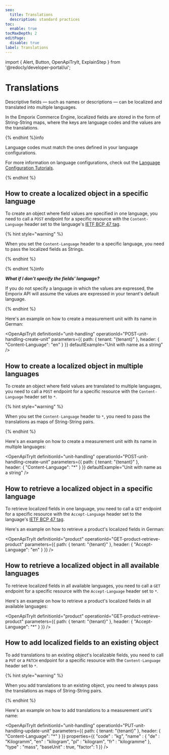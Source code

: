```yaml
---
seo:
  title: Translations
  description: standard practices
toc:
  enable: true
tocMaxDepth: 2
editPage:
  disable: true
label: Translations
---
```


import {
  Alert,
  Button,
  OpenApiTryIt,
  ExplainStep
 } from '@redocly/developer-portal/ui';


# Translations

Descriptive fields — such as names or descriptions — can be localized and translated into multiple languages.

In the Emporix Commerce Engine, localized fields are stored in the form of String-String maps, where the keys are language codes and the values are the translations.

{% endhint %}info

Language codes must match the ones defined in your language configurations.

For more information on language configurations, check out the [Language Configuration Tutorials](/content/language).

{% endhint %}

## How to create a localized object in a specific language

To create an object where field values are specified in one language, you need to call a `POST` endpoint for a specific resource with the `Content-Language` header set to the language's [IETF BCP 47 tag](https://en.wikipedia.org/wiki/IETF_language_tag).

{% hint style="warning" %} 

When you set the `Content-Language` header to a specific language, you need to pass the localized fields as Strings.

{% endhint %}

{% endhint %}info

***What if I don't specify the fields' language?***

If you do not specify a language in which the values are expressed, the Emporix API will assume the values are expressed in your tenant's default language.

{% endhint %}

Here's an example on how to create a measurement unit with its name in German:

<OpenApiTryIt
  definitionId="unit-handling"
  operationId="POST-unit-handling-create-unit"
  parameters={{
    path: {
      tenant: "{tenant}"
      },
    header: {
        "Content-Language": "en"
    }
  }}
  defaultExample="Unit with name as a string"
/>

## How to create a localized object in multiple languages

To create an object where field values are translated to multiple languages, you need to call a `POST` endpoint for a specific resource with the `Content-Language` header set to `*`.

{% hint style="warning" %} 

When you set the `Content-Language` header to `*`, you need to pass the translations as maps of String-String pairs. 

{% endhint %}

Here's an example on how to create a measurement unit with its name in multiple languages:

<OpenApiTryIt
  definitionId="unit-handling"
  operationId="POST-unit-handling-create-unit"
  parameters={{
    path: {
      tenant: "{tenant}"
      },    
    header: {
        "Content-Language": "*"
    }
  }}
  defaultExample="Unit with name as a string"
/>

<!-- Accessing localized data in a specific language  -->

## How to retrieve a localized object in a specific language

To retrieve localized fields in one language, you need to call a `GET` endpoint for a specific resource with the `Accept-Language` header set to the language's [IETF BCP 47 tag](https://en.wikipedia.org/wiki/IETF_language_tag).

Here's an example on how to retrieve a product's localized fields in German:

<OpenApiTryIt
  definitionId="product"
  operationId="GET-product-retrieve-product"
  parameters={{
    path: {
      tenant: "{tenant}"
      },
    header: {
        "Accept-Language": "en"
    }
  }}
/>

 
## How to retrieve a localized object in all available languages

To retrieve localized fields in all available languages, you need to call a `GET` endpoint for a specific resource with the `Accept-Language` header set to `*`.

Here's an example on how to retrieve a product's localized fields in all available languages:

<OpenApiTryIt
  definitionId="product"
  operationId="GET-product-retrieve-product"
  parameters={{
    path: {
      tenant: "{tenant}"
      },
    header: {
        "Accept-Language": "*"
    }
  }}
/>

## How to add localized fields to an existing object

To add translations to an existing object's localizable fields, you need to call a `PUT` or a `PATCH` endpoint for a specific resource with the `Content-Language` header set to `*`.

{% hint style="warning" %} 

When you add translations to an existing object, you need to always pass the translations as maps of String-String pairs. 

{% endhint %}

Here's an example on how to add translations to a measurement unit's name:

<OpenApiTryIt
  definitionId="unit-handling"
  operationId="PUT-unit-handling-update-unit"
  parameters={{
    path: {
      tenant: "{tenant}"
      },
    header: {
        "Content-Language": "*"
    }
  }}
  properties={{
    "code" : "kg",
    "name" : {
        "de" : "Kilogramm",
        "en" : "kilogram",
        "pl" : "kilogram",
        "fr" : "kilogramme"
    },
    "type" : "mass",
    "baseUnit" : true,
    "factor": 1
  }}
/>

